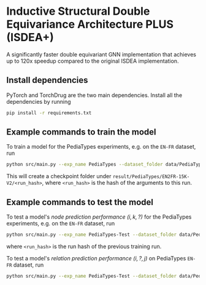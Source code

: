 # Inductive Structural Double Equivariance Architecture PLUS (ISDEA+)

A significantly faster double equivariant GNN implementation that achieves up to 120x speedup compared to the original ISDEA implementation.

## Install dependencies

PyTorch and TorchDrug are the two main dependencies. Install all the dependencies by running
```bash
pip install -r requirements.txt
```

## Example commands to train the model

To train a model for the PediaTypes experiments, e.g. on the `EN-FR` dataset, run
```bash
python src/main.py --exp_name PediaTypes --dataset_folder data/PediaTypes --dataset EN2FR-15K-V2 --mode train --epoch 10 --valid_epoch 1 --num_cpus 32
```

This will create a checkpoint folder under `result/PediaTypes/EN2FR-15K-V2/<run_hash>`, where `<run_hash>` is the hash of the arguments to this run.


## Example commands to test the model

To test a model's *node prediction performance $(i, k, ?)$* for the PediaTypes experiments, e.g. on the `EN-FR` dataset, run
```bash
python src/main.py --exp_name PediaTypes-Test --dataset_folder data/PediaTypes --dataset EN2FR-15K-V2 --mode test --negative_sampling node --load_ckpt result/PediaTypes/EN2FR-15K-V2/<run_hash> --num_cpus 32
```
where `<run_hash>` is the run hash of the previous training run. 

To test a model's *relation prediction performance $(i, ?, j)$* on PediaTypes `EN-FR` dataset, run
```bash
python src/main.py --exp_name PediaTypes-Test --dataset_folder data/PediaTypes --dataset EN2FR-15K-V2 --mode test --negative_sampling relation --load_ckpt result/PediaTypes/EN2FR-15K-V2/<run_hash> --num_cpus 32
```


